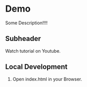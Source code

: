 # Demo

Some Description!!!!

## Subheader

Watch tutorial on Youtube.

## Local Development

1. Open index.html in your Browser.
